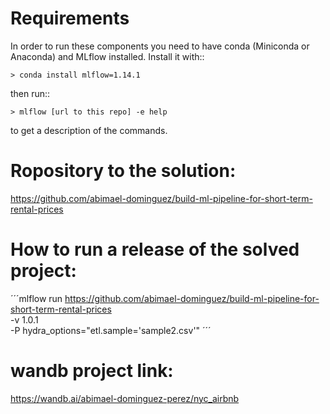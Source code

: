 # Requirements

In order to run these components you need to have conda (Miniconda or Anaconda) and MLflow installed.
Install it with::

    > conda install mlflow=1.14.1

then run::

    > mlflow [url to this repo] -e help

to get a description of the commands.

# Ropository to the solution:
https://github.com/abimael-dominguez/build-ml-pipeline-for-short-term-rental-prices 

# How to run a release of the solved project:
´´´mlflow run https://github.com/abimael-dominguez/build-ml-pipeline-for-short-term-rental-prices \
             -v 1.0.1 \
             -P hydra_options="etl.sample='sample2.csv'"
             ´´´

# wandb project link:
https://wandb.ai/abimael-dominguez-perez/nyc_airbnb

